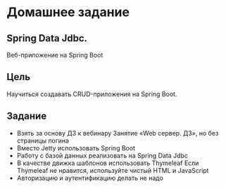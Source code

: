 # Домашнее задание
## Spring Data Jdbc.
Веб-приложение на Spring Boot

## Цель
Научиться создавать CRUD-приложения на Spring Boot.

## Задание
* Взять за основу ДЗ к вебинару Занятие «Web сервер. ДЗ», но без страницы логина
* Вместо Jetty использовать Spring Boot
* Работу с базой данных реализовать на Spring Data Jdbc
* В качестве движка шаблонов использовать Thymeleaf Если Thymeleaf не нравится, используйте чистый HTML и JavaScript
* Авторизацию и аутентификацию делать не надо






